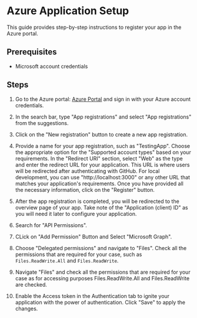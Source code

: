 # Azure Application Setup

This guide provides step-by-step instructions to register your app in the Azure portal.

## Prerequisites
- Microsoft account credentials

## Steps

1. Go to the Azure portal: [Azure Portal](https://portal.azure.com/) and sign in with your Azure account credentials.

2. In the search bar, type "App registrations" and select "App registrations" from the suggestions.

3. Click on the "New registration" button to create a new app registration.

4. Provide a name for your app registration, such as "TestingApp". Choose the appropriate option for the "Supported account types" based on your requirements. In the "Redirect URI" section, select "Web" as the type and enter the redirect URL for your application. This URL is where users will be redirected after authenticating with GitHub. For local development, you can use "http://localhost:3000" or any other URL that matches your application's requirements. Once you have provided all the necessary information, click on the "Register" button.

5. After the app registration is completed, you will be redirected to the overview page of your app. Take note of the "Application (client) ID" as you will need it later to configure your application.

6. Search for "API Permissions".

7. CLick on "Add Permission" Button and Select "Microsoft Graph".
8. Choose "Delegated permissions" and navigate to "Files". Check all the permissions that are required for your case, such as `Files.ReadWrite.All` and `Files.ReadWrite`.
9. Navigate "Files" and check all the permissions that are required for your case as for accessing purposes Files.ReadWrite.All and Files.ReadWrite are checked.
10. Enable the Access token in the Authentication tab to ignite your application with the power of authentication. Click "Save" to apply the changes.
